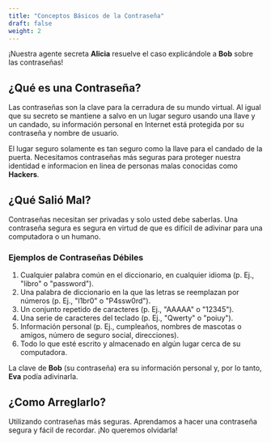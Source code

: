 ```yaml
---
title: "Conceptos Básicos de la Contraseña"
draft: false
weight: 2
---
```


¡Nuestra agente secreta **Alicia** resuelve el caso explicándole a **Bob** sobre las contraseñas!

## ¿Qué es una Contraseña?

Las contraseñas son la clave para la cerradura de su mundo virtual. Al igual que su secreto se mantiene
a salvo en un lugar seguro usando una llave y un candado, su información personal en Internet está
protegida por su contraseña y nombre de usuario.

El lugar seguro solamente es tan seguro como la llave para el candado de la puerta. Necesitamos
contraseñas más seguras para proteger nuestra identidad e informacion en linea de personas malas
conocidas como **Hackers**.

## ¿Qué Salió Mal?

Contraseñas necesitan ser privadas y solo usted debe saberlas. Una contraseña segura es segura 
en virtud de que es difícil de adivinar para una computadora o un humano.

### Ejemplos de Contraseñas Débiles

1. Cualquier palabra común en el diccionario, en cualquier idioma (p. Ej., "libro" o "password").
2. Una palabra de diccionario en la que las letras se reemplazan por números (p. Ej., "l1br0" o "P4ssw0rd").
3. Un conjunto repetido de caracteres (p. Ej., "AAAAA" o "12345").
4. Una serie de caracteres del teclado (p. Ej., "Qwerty" o "poiuy").
5. Información personal (p. Ej., cumpleaños, nombres de mascotas o amigos, número de seguro social, direcciones).
6. Todo lo que esté escrito y almacenado en algún lugar cerca de su computadora.

La clave de **Bob** (su contraseña) era su información personal y, por lo tanto, **Eva** podía
adivinarla. 

## ¿Como Arreglarlo?

Utilizando contraseñas más seguras. Aprendamos a hacer una contraseña segura y fácil de recordar. ¡No
queremos olvidarla!

